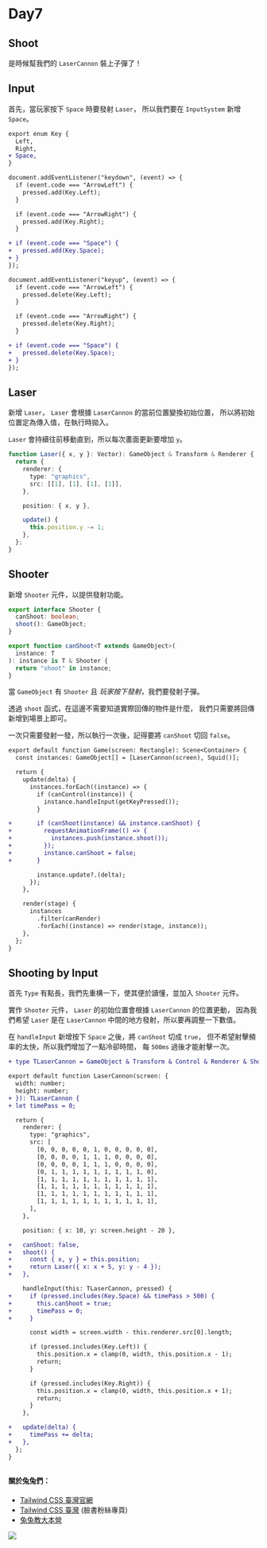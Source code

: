 # Day7

## Shoot

是時候幫我們的 `LaserCannon` 裝上子彈了！

## Input

首先，當玩家按下 `Space` 時要發射 `Laser`，
所以我們要在 `InputSystem` 新增 `Space`。

```diff
export enum Key {
  Left,
  Right,
+ Space,
}
```

```diff
document.addEventListener("keydown", (event) => {
  if (event.code === "ArrowLeft") {
    pressed.add(Key.Left);
  }

  if (event.code === "ArrowRight") {
    pressed.add(Key.Right);
  }

+ if (event.code === "Space") {
+   pressed.add(Key.Space);
+ }
});

document.addEventListener("keyup", (event) => {
  if (event.code === "ArrowLeft") {
    pressed.delete(Key.Left);
  }

  if (event.code === "ArrowRight") {
    pressed.delete(Key.Right);
  }

+ if (event.code === "Space") {
+   pressed.delete(Key.Space);
+ }
});
```

## Laser

新增 `Laser`，
`Laser` 會根據 `LaserCannon` 的當前位置變換初始位置，
所以將初始位置定為傳入值，在執行時拋入。

`Laser` 會持續往前移動直到，所以每次畫面更新要增加 `y`。

```ts
function Laser({ x, y }: Vector): GameObject & Transform & Renderer {
  return {
    renderer: {
      type: "graphics",
      src: [[1], [1], [1], [1]],
    },

    position: { x, y },

    update() {
      this.position.y -= 1;
    },
  };
}
```

## Shooter

新增 `Shooter` 元件，以提供發射功能。

```ts
export interface Shooter {
  canShoot: boolean;
  shoot(): GameObject;
}

export function canShoot<T extends GameObject>(
  instance: T
): instance is T & Shooter {
  return "shoot" in instance;
}
```

當 `GameObject` 有 `Shooter` 且 _玩家按下發射_，我們要發射子彈。

透過 `shoot` 函式，在這邊不需要知道實際回傳的物件是什麼，
我們只需要將回傳新增到場景上即可。

一次只需要發射一發，所以執行一次後，記得要將 `canShoot` 切回 `false`。

```diff
export default function Game(screen: Rectangle): Scene<Container> {
  const instances: GameObject[] = [LaserCannon(screen), Squid()];

  return {
    update(delta) {
      instances.forEach((instance) => {
        if (canControl(instance)) {
          instance.handleInput(getKeyPressed());
        }

+       if (canShoot(instance) && instance.canShoot) {
+         requestAnimationFrame(() => {
+           instances.push(instance.shoot());
+         });
+         instance.canShoot = false;
+       }

        instance.update?.(delta);
      });
    },

    render(stage) {
      instances
        .filter(canRender)
        .forEach((instance) => render(stage, instance));
    },
  };
}
```

## Shooting by Input

首先 `Type` 有點長，我們先重構一下，使其便於讀懂，並加入 `Shooter` 元件。

實作 `Shooter` 元件， `Laser` 的初始位置會根據 `LaserCannon` 的位置更動，
因為我們希望 `Laser` 是在 `LaserCannon` 中間的地方發射，所以要再調整一下數值。

在 `handleInput` 新增按下 `Space` 之後，將 `canShoot` 切成 `true`，
但不希望射擊頻率的太快，所以我們增加了一點冷卻時間，
每 `500ms` 過後才能射擊一次。

```diff
+ type TLaserCannon = GameObject & Transform & Control & Renderer & Shooter;

export default function LaserCannon(screen: {
  width: number;
  height: number;
+ }): TLaserCannon {
+ let timePass = 0;

  return {
    renderer: {
      type: "graphics",
      src: [
        [0, 0, 0, 0, 0, 1, 0, 0, 0, 0, 0],
        [0, 0, 0, 0, 1, 1, 1, 0, 0, 0, 0],
        [0, 0, 0, 0, 1, 1, 1, 0, 0, 0, 0],
        [0, 1, 1, 1, 1, 1, 1, 1, 1, 1, 0],
        [1, 1, 1, 1, 1, 1, 1, 1, 1, 1, 1],
        [1, 1, 1, 1, 1, 1, 1, 1, 1, 1, 1],
        [1, 1, 1, 1, 1, 1, 1, 1, 1, 1, 1],
        [1, 1, 1, 1, 1, 1, 1, 1, 1, 1, 1],
      ],
    },

    position: { x: 10, y: screen.height - 20 },

+   canShoot: false,
+   shoot() {
+     const { x, y } = this.position;
+     return Laser({ x: x + 5, y: y - 4 });
+   },

    handleInput(this: TLaserCannon, pressed) {
+     if (pressed.includes(Key.Space) && timePass > 500) {
+       this.canShoot = true;
+       timePass = 0;
+     }

      const width = screen.width - this.renderer.src[0].length;

      if (pressed.includes(Key.Left)) {
        this.position.x = clamp(0, width, this.position.x - 1);
        return;
      }

      if (pressed.includes(Key.Right)) {
        this.position.x = clamp(0, width, this.position.x + 1);
        return;
      }
    },

+   update(delta) {
+     timePass += delta;
+   },
  };
}
```

##

#### 關於兔兔們：

- [Tailwind CSS 臺灣官網](https://tailwindcss.tw)
- [Tailwind CSS 臺灣](https://www.facebook.com/tailwindcss.tw) (臉書粉絲專頁)
- [兔兔教大本營](https://www.facebook.com/lalarabbits-%E5%85%94%E5%85%94%E6%95%99%E5%A4%A7%E6%9C%AC%E7%87%9F-102150975410839/)

![](https://i.imgur.com/PwE2UE9.jpg)
